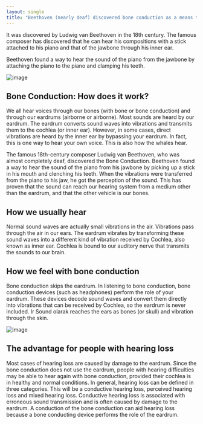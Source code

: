 ```yaml
---
layout: single
title: "Beethoven (nearly deaf) discovered bone conduction as a means to hear his piano by clenching a rod (attached to the piano) between his teeth"
---
```

It was discovered by Ludwig van Beethoven in the 18th century. The famous composer has discovered that he can hear his compositions with a stick attached to his piano and that of the jawbone through his inner ear.

Beethoven found a way to hear the sound of the piano from the jawbone by attaching the piano to the piano and clamping his teeth.

![image](https://pbs.twimg.com/media/DmAsJjTV4AAm5pB.jpg)

Bone Conduction: How does it work?
-
We all hear voices through our bones (with bone or bone conduction) and through our eardrums (airborne or airborne). Most sounds are heard by our eardrum. The eardrum converts sound waves into vibrations and transmits them to the cochlea (or inner ear). However, in some cases, direct vibrations are heard by the inner ear by bypassing your eardrum. In fact, this is one way to hear your own voice. This is also how the whales hear.

The famous 18th-century composer Ludwig van Beethoven, who was almost completely deaf, discovered the Bone Conduction. Beethoven found a way to hear the sound of the piano from his jawbone by picking up a stick in his mouth and clenching his teeth. When the vibrations were transferred from the piano to his jaw, he got the perception of the sound. This has proven that the sound can reach our hearing system from a medium other than the eardrum, and that the other vehicle is our bones.

<script async src="//pagead2.googlesyndication.com/pagead/js/adsbygoogle.js"></script>
<ins class="adsbygoogle"
     style="display:block; text-align:center;"
     data-ad-layout="in-article"
     data-ad-format="fluid"
     data-ad-client="ca-pub-7868661326160958"
     data-ad-slot="3072558811"></ins>
<script>
     (adsbygoogle = window.adsbygoogle || []).push({});
</script>

How we usually hear
-
Normal sound waves are actually small vibrations in the air. Vibrations pass through the air in our ears. The eardrum vibrates by transforming these sound waves into a different kind of vibration received by Cochlea, also known as inner ear. Cochlea is bound to our auditory nerve that transmits the sounds to our brain.


How we feel with bone conduction
-
Bone conduction skips the eardrum. In listening to bone conduction, bone conduction devices (such as headphones) perform the role of your eardrum. These devices decode sound waves and convert them directly into vibrations that can be received by Cochlea, so the eardrum is never included. Ir Sound olarak reaches the ears as bones (or skull) and vibration through the skin.

![image](https://motorbikewriter.com/content/uploads/2015/09/bae_systems-bone_conduction_v5-492x300.jpg)

The advantage for people with hearing loss
-
Most cases of hearing loss are caused by damage to the eardrum. Since the bone conduction does not use the eardrum, people with hearing difficulties may be able to hear again with bone conduction, provided their cochlea is in healthy and normal conditions.
In general, hearing loss can be defined in three categories. This will be a conductive hearing loss, perceived hearing loss and mixed hearing loss. Conductive hearing loss is associated with erroneous sound transmission and is often caused by damage to the eardrum. A conduction of the bone conduction can aid hearing loss because a bone conducting device performs the role of the eardrum.
